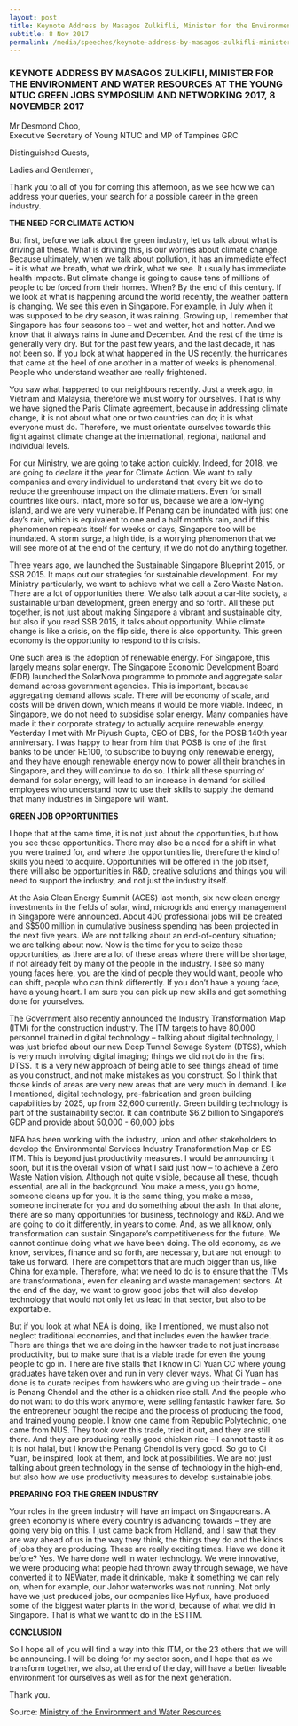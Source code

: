 ```yaml
---
layout: post
title: Keynote Address by Masagos Zulkifli, Minister for the Environment and Water Resources at the Young NTUC Green Jobs Symposium and Networking 2017, 8 November 2017
subtitle: 8 Nov 2017
permalink: /media/speeches/keynote-address-by-masagos-zulkifli-minister-for-the-environment-and-water-resources-at-the-young-ntuc-green-jobs-symposium-and-networking-2017-8-november-2017
---
```


### KEYNOTE ADDRESS BY MASAGOS ZULKIFLI, MINISTER FOR THE ENVIRONMENT AND WATER RESOURCES AT THE YOUNG NTUC GREEN JOBS SYMPOSIUM AND NETWORKING 2017, 8 NOVEMBER 2017

Mr Desmond Choo,   
Executive Secretary of Young NTUC and MP of Tampines GRC

Distinguished Guests,

Ladies and Gentlemen,

Thank you to all of you for coming this afternoon, as we see how we can address your queries, your search for a possible career in the green industry.

**THE NEED FOR CLIMATE ACTION**

But first, before we talk about the green industry, let us talk about what is driving all these. What is driving this, is our worries about climate change. Because ultimately, when we talk about pollution, it has an immediate effect  – it is what we breath, what we drink, what we see. It usually has immediate health impacts. But climate change is going to cause tens of millions of people to be forced from their homes. When? By the end of this century. If we look at what is happening around the world recently, the weather pattern is changing. We see this even in Singapore. For example, in July when it was supposed to be dry season, it was raining. Growing up, I remember that Singapore has four seasons too – wet and wetter, hot and hotter. And we know that it always rains in June and December. And the rest of the time is generally very dry. But for the past few years, and the last decade, it has not been so. If you look at what happened in the US recently, the hurricanes that came at the heel of one another in a matter of weeks is phenomenal. People who understand weather are really frightened.

You saw what happened to our neighbours recently. Just a week ago, in Vietnam and Malaysia, therefore we must worry for ourselves. That is why we have signed the Paris Climate agreement, because in addressing climate change, it is not about what one or two countries can do; it is what everyone must do. Therefore, we must orientate ourselves towards this fight against climate change at the international, regional, national and individual levels.

For our Ministry, we are going to take action quickly. Indeed, for 2018, we are going to declare it the year for Climate Action. We want to rally companies and every individual to understand that every bit we do to reduce the greenhouse impact on the climate matters. Even for small countries like ours. Infact, more so for us, because we are a low-lying island, and we are very vulnerable. If Penang can be inundated with just one day’s rain, which is equivalent to one and a half month’s rain, and if this phenomenon repeats itself for weeks or days, Singapore too will be inundated. A storm surge, a high tide, is a worrying phenomenon that we will see more of at the end of the century, if we do not do anything together.

Three years ago, we launched the Sustainable Singapore Blueprint 2015, or SSB 2015. It maps out our strategies for sustainable development. For my Ministry particularly, we want to achieve what we call a Zero Waste Nation. There are a lot of opportunities there. We also talk about a car-lite society, a sustainable urban development, green energy and so forth. All these put together, is not just about making Singapore a vibrant and sustainable city, but also if you read SSB 2015, it talks about opportunity. While climate change is like a crisis, on the flip side, there is also opportunity. This green economy is the opportunity to respond to this crisis.

One such area is the adoption of renewable energy. For Singapore, this largely means solar energy. The Singapore Economic Development Board (EDB) launched the SolarNova programme to promote and aggregate solar demand across government agencies. This is important, because aggregating demand allows scale. There will be economy of scale, and costs will be driven down, which means it would be more viable. Indeed, in Singapore, we do not need to subsidise solar energy. Many companies have made it their corporate strategy to actually acquire renewable energy. Yesterday I met with Mr Piyush Gupta, CEO of DBS, for the POSB 140th year anniversary. I was happy to hear from him that POSB is one of the first banks to be under RE100, to subscribe to buying only renewable energy, and they have enough renewable energy now to power all their branches in Singapore, and they will continue to do so. I think all these spurring of demand for solar energy, will lead to an increase in demand for skilled employees who understand how to use their skills to supply the demand that many industries in Singapore will want.

**GREEN JOB OPPORTUNITIES**

I hope that at the same time, it is not just about the opportunities, but how you see these opportunities. There may also be a need for a shift in what you were trained for, and where the opportunities lie, therefore the kind of skills you need to acquire. Opportunities will be offered in the job itself, there will also be opportunities in R&D, creative solutions and things you will need to support the industry, and not just the industry itself.

At the Asia Clean Energy Summit (ACES) last month, six new clean energy investments in the fields of solar, wind, microgrids and energy management in Singapore were announced. About 400 professional jobs will be created and S$500 million in cumulative business spending has been projected in the next five years. We are not talking about an end-of-century situation; we are talking about now. Now is the time for you to seize these opportunities, as there are a lot of these areas where there will be shortage, if not already felt by many of the people in the industry.  I see so many young faces here, you are the kind of people they would want, people who can shift, people who can think differently. If you don’t have a young face, have a young heart. I am sure you can pick up new skills and get something done for yourselves.

The Government also recently announced the Industry Transformation Map (ITM) for the construction industry. The ITM targets to have 80,000 personnel trained in digital technology – talking about digital technology, I was just briefed about our new Deep Tunnel Sewage System (DTSS), which is very much involving digital imaging; things we did not do in the first DTSS. It is a very new approach of being able to see things ahead of time as you construct, and not make mistakes as you construct. So I think that those kinds of areas are very new areas that are very much in demand. Like I mentioned, digital technology, pre-fabrication and green building capabilities by 2025, up from 32,600 currently. Green building technology is part of the sustainability sector. It can contribute $6.2 billion to Singapore’s GDP and provide about 50,000 - 60,000 jobs

NEA has been working with the industry, union and other stakeholders to develop the Environmental Services Industry Transformation Map or ES ITM. This is beyond just productivity measures. I would be announcing it soon, but it is the overall vision of what I said just now – to achieve a Zero Waste Nation vision. Although not quite visible, because all these, though essential, are all in the background. You make a mess, you go home, someone cleans up for you. It is the same thing, you make a mess, someone incinerate for you and do something about the ash. In that alone, there are so many opportunities for business, technology and R&D. And we are going to do it differently, in years to come. And, as we all know, only transformation can sustain Singapore’s competitiveness for the future.  We cannot continue doing what we have been doing. The old economy, as we know, services, finance and so forth, are necessary, but are not enough to take us forward. There are competitors that are much bigger than us, like China for example. Therefore, what we need to do is to ensure that the ITMs are transformational, even for cleaning and waste management sectors.  At the end of the day, we want to grow good jobs that will also develop technology that would not only let us lead in that sector, but also to be exportable.

But if you look at what NEA is doing, like I mentioned, we must also not neglect traditional economies, and that includes even the hawker trade. There are things that we are doing in the hawker trade to not just increase productivity, but to make sure that is a viable trade for even the young people to go in. There are five stalls that I know in Ci Yuan CC where young graduates have taken over and run in very clever ways. What Ci Yuan has done is to curate recipes from hawkers who are giving up their trade – one is Penang Chendol and the other is a chicken rice stall. And the people who do not want to do this work anymore, were selling fantastic hawker fare. So the entrepreneur bought the recipe and the process of producing the food, and trained young people. I know one came from Republic Polytechnic, one came from NUS. They took over this trade, tried it out, and they are still there. And they are producing really good chicken rice – I cannot taste it as it is not halal, but I know the Penang Chendol is very good. So go to Ci Yuan, be inspired, look at them, and look at possibilities. We are not just talking about green technology in the sense of technology in the high-end, but also how we use productivity measures to develop sustainable jobs.

**PREPARING FOR THE GREEN INDUSTRY**

Your roles in the green industry will have an impact on Singaporeans. A green economy is where every country is advancing towards – they are going very big on this. I just came back from Holland, and I saw that they are way ahead of us in the way they think, the things they do and the kinds of jobs they are producing. These are really exciting times. Have we done it before? Yes. We have done well in water technology. We were innovative, we were producing what people had thrown away through sewage, we have converted it to NEWater, made it drinkable, make it something we can rely on, when for example, our Johor waterworks was not running. Not only have we just produced jobs, our companies like Hyflux, have produced some of the biggest water plants in the world, because of what we did in Singapore. That is what we want to do in the ES ITM.

**CONCLUSION**

So I hope all of you will find a way into this ITM, or the 23 others that we will be announcing. I will be doing for my sector soon, and I hope that as we transform together, we also, at the end of the day, will have a better liveable environment for ourselves as well as for the next generation.

Thank you.

Source: [<a href="https://www.mewr.gov.sg/news/keynote-address-by-minister-for-the-environment-and-water-resources-mr-masagos-zulkifli-at-the-young-ntuc-green-jobs-symposium-and-networking-2017-on-wednesday--8-november-2017" target="_blank">Ministry of the Environment and Water Resources</a>](https://www.mewr.gov.sg/news/keynote-address-by-minister-for-the-environment-and-water-resources-mr-masagos-zulkifli-at-the-young-ntuc-green-jobs-symposium-and-networking-2017-on-wednesday--8-november-2017)